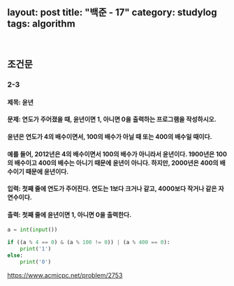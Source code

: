 ﻿
layout: post
title: "백준 - 17"
category: studylog
tags: algorithm
---

<br>

## 조건문

### 2-3

#### 제목: 윤년

#### 문제: 연도가 주어졌을 때, 윤년이면 1, 아니면 0을 출력하는 프로그램을 작성하시오.

#### 윤년은 연도가 4의 배수이면서, 100의 배수가 아닐 때 또는 400의 배수일 때이다.

#### 예를 들어, 2012년은 4의 배수이면서 100의 배수가 아니라서 윤년이다. 1900년은 100의 배수이고 400의 배수는 아니기 때문에 윤년이 아니다. 하지만, 2000년은 400의 배수이기 때문에 윤년이다.

#### 입력: 첫째 줄에 연도가 주어진다. 연도는 1보다 크거나 같고, 4000보다 작거나 같은 자연수이다.

#### 출력: 첫째 줄에 윤년이면 1, 아니면 0을 출력한다.

```python
a = int(input())

if ((a % 4 == 0) & (a % 100 != 0)) | (a % 400 == 0):
    print('1')
else:
    print('0')
```

https://www.acmicpc.net/problem/2753
